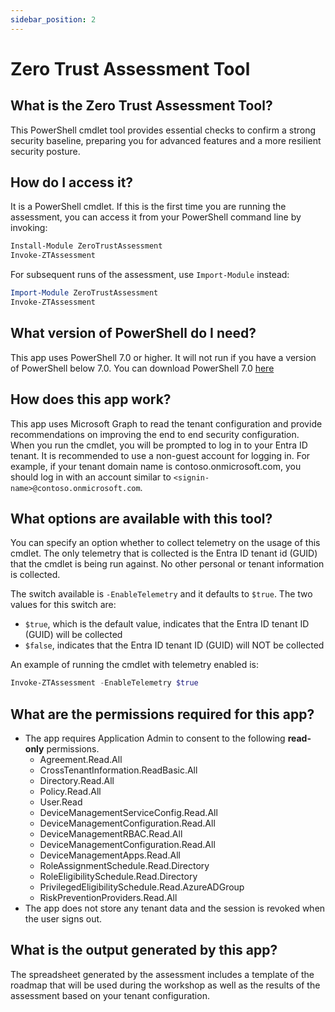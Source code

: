 ```yaml
---
sidebar_position: 2
---
```


# Zero Trust Assessment Tool

## What is the Zero Trust Assessment Tool?

This PowerShell cmdlet tool provides essential checks to confirm a strong security baseline, preparing you for advanced features and a more resilient security posture.

## How do I access it?

It is a PowerShell cmdlet. If this is the first time you are running the assessment, you can access it from your PowerShell command line by invoking:

```PowerShell
Install-Module ZeroTrustAssessment 
Invoke-ZTAssessment
```

For subsequent runs of the assessment, use `Import-Module` instead:

```PowerShell
Import-Module ZeroTrustAssessment
Invoke-ZTAssessment
```

## What version of PowerShell do I need?

This app uses PowerShell 7.0 or higher. It will not run if you have a version of PowerShell below 7.0. You can download PowerShell 7.0 [here](https://learn.microsoft.com/en-us/powershell/scripting/install/installing-powershell-on-windows?view=powershell-7.4)

## How does this app work?

This app uses Microsoft Graph to read the tenant configuration and provide recommendations on improving the end to end security configuration.  
When you run the cmdlet, you will be prompted to log in to your Entra ID tenant.
It is recommended to use a non-guest account for logging in. For example, if your tenant domain name is contoso.onmicrosoft.com, you should log in with an account similar to `<signin-name>@contoso.onmicrosoft.com`.

## What options are available with this tool?

You can specify an option whether to collect telemetry on the usage of this cmdlet. The only telemetry that is collected is the Entra ID tenant id (GUID) that the cmdlet is being run against. No other personal or tenant information is collected.

The switch available is `-EnableTelemetry` and it defaults to `$true`. The two values for this switch are:

- `$true`, which is the default value, indicates that the Entra ID tenant ID (GUID) will be collected
- `$false`, indicates that the Entra ID tenant ID (GUID) will NOT be collected

An example of running the cmdlet with telemetry enabled is:

```PowerShell
Invoke-ZTAssessment -EnableTelemetry $true
```

## What are the permissions required for this app?

* The app requires Application Admin to consent to the following **read-only** permissions.
  * Agreement.Read.All
  * CrossTenantInformation.ReadBasic.All
  * Directory.Read.All
  * Policy.Read.All
  * User.Read
  * DeviceManagementServiceConfig.Read.All
  * DeviceManagementConfiguration.Read.All
  * DeviceManagementRBAC.Read.All
  * DeviceManagementConfiguration.Read.All
  * DeviceManagementApps.Read.All
  * RoleAssignmentSchedule.Read.Directory
  * RoleEligibilitySchedule.Read.Directory
  * PrivilegedEligibilitySchedule.Read.AzureADGroup
  * RiskPreventionProviders.Read.All
* The app does not store any tenant data and the session is revoked when the user signs out.

## What is the output generated by this app?

The spreadsheet generated by the assessment includes a template of the roadmap that will be used during the workshop as well as the results of the assessment based on your tenant configuration.
